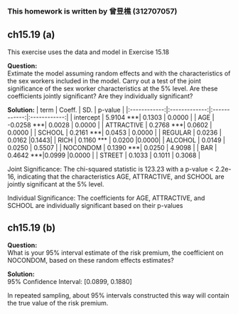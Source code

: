 ### This homework is written by  曾昱樵 (312707057)

## ch15.19 (a)

This exercise uses the data and model in Exercise 15.18

**Question:**\
Extimate the model assuming random effects and with the characteristics of the sex workers included in the model. Carry out a test of the joint significance of the sex worker characteristics at the 5% level. Are these coefficients jointly significant? Are they individually significant?


**Solution:**
|    term   | Coeff.  | SD.  |  p-value    | 
|:------------:|:-------------:|:------------:|:------------:|
| intercept      |  5.9104 ***| 0.1303 | 0.0000 |
| AGE    |  -0.0258 ***| 0.0028 | 0.0000 |
| ATTRACTIVE       |  0.2768 ***| 0.0602 | 0.0000 |
| SCHOOL      |  0.2161 ***| 0.0453 | 0.0000 |
| REGULAR    |   0.0236 | 0.0162 |0.1443|
| RICH        |  0.1160 *** | 0.0200 |0.0000|
| ALCOHOL         |  0.0149 | 0.0250 | 0.5507 |
| NOCONDOM       |  0.1390 ***| 0.0250 | 4.9098 |
| BAR | 0.4642 ***|0.0999 |0.0000 |
| STREET   |  0.1033 | 0.1011 | 0.3068 |

Joint Significance: The chi-squared statistic is 123.23 with a p-value < 2.2e-16, indicating that the characteristics AGE, ATTRACTIVE, and SCHOOL are jointly significant at the 5% level.

Individual Significance: The coefficients for AGE, ATTRACTIVE, and SCHOOL are individually significant based on their p-values

## ch15.19 (b)

**Question:**\
What is your 95% interval estimate of the risk premium, the coefficient on NOCONDOM, based on these random effects estimates?

**Solution:**\
95% Confidence Interval: [0.0899, 0.1880]

In repeated sampling, about 95% intervals constructed this way will contain the true value of the risk premium.

